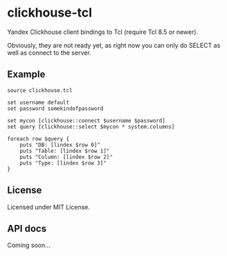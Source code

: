 # clickhouse-tcl
Yandex Clickhouse client bindings to Tcl (require Tcl 8.5 or newer).

Obviously, they are not ready yet, as right now you can only do SELECT as well as connect to the server.

## Example
```
source clickhouse.tcl

set username default
set password somekindofpassword

set mycon [clickhouse::connect $username $password]
set query [clickhouse::select $mycon * system.columns]

foreach row $query {
	puts "DB: [lindex $row 0]"
	puts "Table: [lindex $row 1]"
	puts "Column: [lindex $row 2]"
	puts "Type: [lindex $row 3]"
}

```

## License
Licensed under MIT License.

## API docs
Coming soon...

